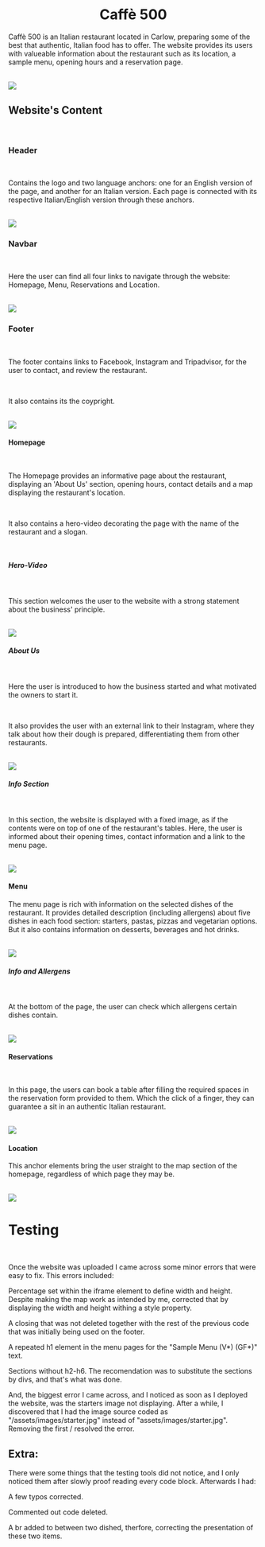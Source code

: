 <h1 style="text-align:center"> Caffè 500 </h1>

Caffè 500 is an Italian restaurant located in Carlow, preparing some of the best that authentic, Italian food has to offer. The website provides its users with valueable information about the restaurant such as its location, a sample menu, opening hours and a reservation page.

<br>

<img src="assets/images/amiresponsive.jpg">

<br>

## Website's Content

<br>

### Header

<br>

Contains the logo and two language anchors: one for an English version of the page, and another for an Italian version. Each page is connected with its respective Italian/English version through these anchors.

<br>

<img src="assets/images/header.jpg">

<br>

### Navbar

<br>

Here the user can find all four links to navigate through the website: Homepage, Menu, Reservations and Location.

<br>

<img src="assets/images/nav.png">

<br>

### Footer

<br>

The footer contains links to Facebook, Instagram and Tripadvisor, for the user to contact, and review the restaurant.

<br>

It also contains its the coypright.

<br>

<img src="assets/images/footer.png">

<br>


#### Homepage

<br>

The Homepage provides an informative page about the restaurant, displaying an 'About Us' section, opening hours, contact details and a map displaying the restaurant's location. 

<br>

It also contains a hero-video decorating the page with the name of the restaurant and a slogan.

<br>

##### Hero-Video

<br>

This section welcomes the user to the website with a strong statement about the business' principle.

<br>

<img src="assets/images/hero.jpg">

<br>

##### About Us

<br>

Here the user is introduced to how the business started and what motivated the owners to start it.

<br>

It also provides the user with an external link to their Instagram, where they talk about how their dough is prepared, differentiating them from other restaurants.

<br>

<img src="assets/images/about.jpg">

<br>

##### Info Section

<br>

In this section, the website is displayed with a fixed image, as if the contents were on top of one of the restaurant's tables. Here, the user is informed about their opening times, contact information and a link to the menu page.

<br>

<img src="assets/images/info.png">

<br>

#### Menu

The menu page is rich with information on the selected dishes of the restaurant. It provides detailed description (including allergens) about five dishes in each food section: starters, pastas, pizzas and vegetarian options. But it also contains information on desserts, beverages and hot drinks.

<br>

<img src="assets/images/menu.jpg">

<br>

##### Info and Allergens

<br>

At the bottom of the page, the user can check which allergens certain dishes contain.

<br>

<img src="assets/images/allergen.png">

<br>

#### Reservations

<br>

In this page, the users can book a table after filling the required spaces in the reservation form provided to them. Which the click of a finger, they can guarantee a sit in an authentic Italian restaurant.

<br>

<img src="assets/images/booking.jpg">

<br>

#### Location

This anchor elements bring the user straight to the map section of the homepage, regardless of which page they may be.

<br>

<img src="assets/images/map.png">

<br>

# Testing

<br>

Once the website was uploaded I came across some minor errors that were easy to fix. This errors included:

Percentage set within the iframe element to define width and height. Despite making the map work as intended by me, corrected that by displaying the width and height withing a style property.

A closing </ul> that was not deleted together with the rest of the previous code that was initially being used on the footer.

A repeated h1 element in the menu pages for the "Sample Menu (V*) (GF*)" text.

Sections without h2-h6. The recomendation was to substitute the sections by divs, and that's what was done.

And, the biggest error I came across, and I noticed as soon as I deployed the website, was the starters image not displaying. After a while, I discovered that I had the image source coded as "/assets/images/starter.jpg" instead of "assets/images/starter.jpg". Removing the first / resolved the error.

## Extra:

There were some things that the testing tools did not notice, and I only noticed them after slowly proof reading every code block. Afterwards I had:

A few typos corrected.

Commented out code deleted.

A br added to between two dished, therfore, correcting the presentation of these two items.
